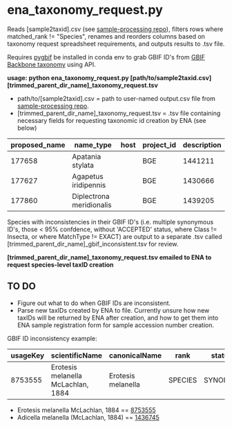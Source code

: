 # ena_taxonomy_request.py
Reads [sample2taxid].csv (see [sample-processing repo](https://github.com/SchistoDan/sample-processing)), filters rows where matched_rank != "Species", renames and reorders columns based on taxonomy request spreadsheet requirements, and outputs results to .tsv file.

Requires [pygbif](https://github.com/gbif/pygbif) be installed in conda env to grab GBIF ID's from [GBIF Backbone taxonomy](https://www.gbif.org/dataset/d7dddbf4-2cf0-4f39-9b2a-bb099caae36c) using API.


**usage: python ena_taxonomy_request.py [path/to/sample2taxid.csv] [trimmed_parent_dir_name]_taxonomy_request.tsv**
- path/to/[sample2taxid].csv = path to user-named output.csv file from [sample-processing repo](https://github.com/SchistoDan/sample-processing).
- [trimmed_parent_dir_name]_taxonomy_request.tsv = .tsv file containing necessary fields for requesting taxonomic id creation by ENA (see below)

| proposed_name  | name_type | host | project_id | description |
| --------- | --------- |--------- | --------- | --------- |
| 177658  | Apatania stylata |  | BGE | 1441211 | 
| 177627 | Agapetus iridipennis |  | BGE | 1430666 | 
| 177860 | Diplectrona meridionalis |  | BGE | 1439205 | 

Species with inconsistencies in their GBIF ID's (i.e. multiple synonymous ID's, those < 95% confdence, without 'ACCEPTED' status, where Class != Insecta, or where MatchType != EXACT) are output to a separate .tsv called [trimmed_parent_dir_name]_gbif_inconsistent.tsv for review.

**[trimmed_parent_dir_name]_taxonomy_request.tsv emailed to ENA to request species-level taxID creation**

## TO DO ##
- Figure out what to do when GBIF IDs are inconsistent.
- Parse new taxIDs created by ENA to file. Currently unsure how new taxIDs will be returned by ENA after creation, and how to get them into ENA sample registration form for sample accession number creation.

GBIF ID inconsistency example:

| usageKey |	scientificName |	canonicalName |	rank |	status |	confidence |	matchType |	kingdom |	phylum | order |	family |	genus |	species |	kingdomKey |	phylumKey |	classKey |	orderKey |	familyKey |	genusKey |	speciesKey |	synonym |	class |	index	| acceptedUsageKey |
| --- |	--- |	--- |	--- |	--- |	--- |	--- |	--- |	--- | --- |	--- |	--- |	--- |	--- |	--- |	--- |	--- |	--- |	--- |	--- |	--- |	--- |	---	| --- |
| 8753555	| Erotesis melanella McLachlan, 1884 | Erotesis melanella	| SPECIES	| SYNONYM	| 98	| EXACT	| Animalia	| Arthropoda |	Trichoptera |	Leptoceridae |	Adicella |	Adicella melanella |	1 |	54 |	216 | 1003	| 4395	| 1436670	| 1436745	| True |	Insecta	| 5	| 1436745 |

  - Erotesis melanella McLachlan, 1884 == [8753555](https://www.gbif.org/species/8753555)
  - Adicella melanella (McLachlan, 1884) == [1436745](https://www.gbif.org/species/1436745)








